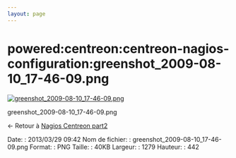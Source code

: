 ```yaml
---
layout: page
---
```


powered:centreon:centreon-nagios-configuration:greenshot\_2009-08-10\_17-46-09.png
==================================================================================

[![greenshot\_2009-08-10\_17-46-09.png](../../..//assets/media/powered/centreon/centreon-nagios-configuration/greenshot_2009-08-10_17-46-09.png@cache=&w=899&h=311 "greenshot_2009-08-10_17-46-09.png")](../../..//assets/media/powered/centreon/centreon-nagios-configuration/greenshot_2009-08-10_17-46-09.png@cache= "Afficher le fichier original")

greenshot\_2009-08-10\_17-46-09.png

← Retour à [Nagios Centreon
part2](../../../../centreon/nagios-centreon-part2.html "centreon:nagios-centreon-part2")

Date:
:   2013/03/29 09:42
Nom de fichier:
:   greenshot\_2009-08-10\_17-46-09.png
Format:
:   PNG
Taille:
:   40KB
Largeur:
:   1279
Hauteur:
:   442

